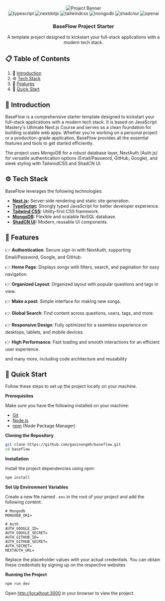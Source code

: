 <div align="center">
  <br />
      <img src="./public/banner.png" alt="Project Banner" >
  <br />

  <div>
    <img src="https://img.shields.io/badge/-TypeScript-black?style=for-the-badge&logoColor=white&logo=typescript&color=3178C6" alt="typescript" />
    <img src="https://img.shields.io/badge/-Next_JS-black?style=for-the-badge&logoColor=white&logo=nextdotjs&color=000000" alt="nextdotjs" />
    <img src="https://img.shields.io/badge/-Tailwind_CSS-black?style=for-the-badge&logoColor=white&logo=tailwindcss&color=06B6D4" alt="tailwindcss" />
    <img src="https://img.shields.io/badge/-MongoDB-black?style=for-the-badge&logoColor=white&logo=mongodb&color=47A248" alt="mongodb" />
    <img src="https://img.shields.io/badge/-ShadCN_UI-black?style=for-the-badge&logoColor=white&logo=shadcnui&color=000000" alt="shadcnui" />
    <img src="https://img.shields.io/badge/-Open_AI-black?style=for-the-badge&logoColor=white&logo=openai&color=412991" alt="openai" />
  </div>

  <h3 align="center">BaseFlow Project Starter</h3>

   <div align="center">
     A template project designed to kickstart your full-stack applications with a modern tech stack.
    </div>
</div>

## 📋 <a name="table">Table of Contents</a>

1. 🤖 [Introduction](#introduction)
2. ⚙️ [Tech Stack](#tech-stack)
3. 🔋 [Features](#features)
4. 🤸 [Quick Start](#quick-start)

## <a name="introduction">🤖 Introduction</a>

BaseFlow is a comprehensive starter template designed to kickstart your full-stack applications with a modern tech stack. It is based on JavaScript Mastery's Ultimate Next.js Course and serves as a clean foundation for building scalable web apps. Whether you're working on a personal project or a production-grade application, BaseFlow provides all the essential features and tools to get started efficiently.

The project uses MongoDB for a robust database layer, NextAuth (Auth.js) for versatile authentication options (Email/Password, GitHub, Google), and sleek styling with TailwindCSS and ShadCN UI.

## <a name="tech-stack">⚙️ Tech Stack</a>

BaseFlow leverages the following technologies:

- **[Next.js](https://nextjs.org/):** Server-side rendering and static site generation.
- **[TypeScript](https://www.typescriptlang.org/):** Strongly typed JavaScript for better developer experience.
- **[Tailwind CSS](https://tailwindcss.com/):** Utility-first CSS framework.
- **[MongoDB](https://www.mongodb.com/):** Flexible and scalable NoSQL database.
- **[ShadCN UI](https://ui.shadcn.dev/):** Modern, reusable UI components.

## <a name="features">🔋 Features</a>

👉 **Authentication**: Secure sign-in with NextAuth, supporting Email/Password, Google, and GitHub.

👉 **Home Page**: Displays songs with filters, search, and pagination for easy navigation.

👉 **Organized Layout**: Organized layout with popular questions and tags in view.

👉 **Make a post**: Simple interface for making new songs.

👉 **Global Search**: Find content across questions, users, tags, and more.

👉 **Responsive Design**: Fully optimized for a seamless experience on desktops, tablets, and mobile devices.

👉 **High Performance**: Fast loading and smooth interactions for an efficient user experience.

and many more, including code architecture and reusability

## <a name="quick-start">🤸 Quick Start</a>

Follow these steps to set up the project locally on your machine.

**Prerequisites**

Make sure you have the following installed on your machine:

- [Git](https://git-scm.com/)
- [Node.js](https://nodejs.org/en)
- [npm](https://www.npmjs.com/) (Node Package Manager)

**Cloning the Repository**

```bash
git clone https://github.com/gavinongmh/baseflow.git
cd baseflow
```

**Installation**

Install the project dependencies using npm:

```bash
npm install
```

**Set Up Environment Variables**

Create a new file named `.env` in the root of your project and add the following content:

```env
# Mongodb
MONGODB_URI=

# Auth
AUTH_GOOGLE_ID=
AUTH_GOOGLE_SECRET=
AUTH_GITHUB_ID=
AUTH_GITHUB_SECRET=
AUTH_SECRET=
NEXTAUTH_URL=

```

Replace the placeholder values with your actual credentials. You can obtain these credentials by signing up on the respective websites

**Running the Project**

```bash
npm run dev
```

Open [http://localhost:3000](http://localhost:3000) in your browser to view the project.
